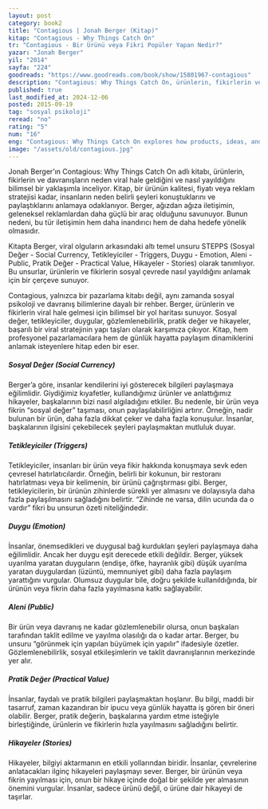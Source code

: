```yaml
---
layout: post
category: book2
title: "Contagious | Jonah Berger (Kitap)"
kitap: "Contagious - Why Things Catch On"
tr: "Contagious - Bir Ürünü veya Fikri Popüler Yapan Nedir?"
yazar: "Jonah Berger"
yil: "2014"
sayfa: "224"
goodreads: "https://www.goodreads.com/book/show/15801967-contagious"
description: "Contagious: Why Things Catch On, ürünlerin, fikirlerin ve davranışların sosyal psikoloji prensiplerine dayalı olarak nasıl yayıldığını ve popüler hale geldiğini altı temel unsur üzerinden inceliyor."
published: true
last_modified_at: 2024-12-06
posted: 2015-09-19
tag: "sosyal psikoloji"
reread: "no"
rating: "5"
num: "16"
eng: "Contagious: Why Things Catch On explores how products, ideas, and behaviors spread and become popular through six key principles rooted in social psychology."
image: "/assets/old/contagious.jpg"
---
```


Jonah Berger’ın Contagious: Why Things Catch On adlı kitabı, ürünlerin, fikirlerin ve davranışların neden viral hale geldiğini ve nasıl yayıldığını bilimsel bir yaklaşımla inceliyor. Kitap, bir ürünün kalitesi, fiyatı veya reklam stratejisi kadar, insanların neden belirli şeyleri konuştuklarını ve paylaştıklarını anlamaya odaklanıyor. Berger, ağızdan ağıza iletişimin, geleneksel reklamlardan daha güçlü bir araç olduğunu savunuyor. Bunun nedeni, bu tür iletişimin hem daha inandırıcı hem de daha hedefe yönelik olmasıdır.

Kitapta Berger, viral olguların arkasındaki altı temel unsuru STEPPS (Sosyal Değer - Social Currency, Tetikleyiciler - Triggers, Duygu - Emotion, Aleni - Public, Pratik Değer - Practical Value, Hikayeler - Stories) olarak tanımlıyor. Bu unsurlar, ürünlerin ve fikirlerin sosyal çevrede nasıl yayıldığını anlamak için bir çerçeve sunuyor.

Contagious, yalnızca bir pazarlama kitabı değil, aynı zamanda sosyal psikoloji ve davranış bilimlerine dayalı bir rehber. Berger, ürünlerin ve fikirlerin viral hale gelmesi için bilimsel bir yol haritası sunuyor. Sosyal değer, tetikleyiciler, duygular, gözlemlenebilirlik, pratik değer ve hikayeler, başarılı bir viral stratejinin yapı taşları olarak karşımıza çıkıyor. Kitap, hem profesyonel pazarlamacılara hem de günlük hayatta paylaşım dinamiklerini anlamak isteyenlere hitap eden bir eser.

##### Sosyal Değer (Social Currency)

Berger’a göre, insanlar kendilerini iyi gösterecek bilgileri paylaşmaya eğilimlidir. Giydiğimiz kıyafetler, kullandığımız ürünler ve anlattığımız hikayeler, başkalarının bizi nasıl algıladığını etkiler. Bu nedenle, bir ürün veya fikrin “sosyal değer” taşıması, onun paylaşılabilirliğini artırır. Örneğin, nadir bulunan bir ürün, daha fazla dikkat çeker ve daha fazla konuşulur. İnsanlar, başkalarının ilgisini çekebilecek şeyleri paylaşmaktan mutluluk duyar.

##### Tetikleyiciler (Triggers)

Tetikleyiciler, insanları bir ürün veya fikir hakkında konuşmaya sevk eden çevresel hatırlatıcılardır. Örneğin, belirli bir kokunun, bir restoranı hatırlatması veya bir kelimenin, bir ürünü çağrıştırması gibi. Berger, tetikleyicilerin, bir ürünün zihinlerde sürekli yer almasını ve dolayısıyla daha fazla paylaşılmasını sağladığını belirtir. “Zihinde ne varsa, dilin ucunda da o vardır” fikri bu unsurun özeti niteliğindedir.

##### Duygu (Emotion)

İnsanlar, önemsedikleri ve duygusal bağ kurdukları şeyleri paylaşmaya daha eğilimlidir. Ancak her duygu eşit derecede etkili değildir. Berger, yüksek uyarılma yaratan duyguların (endişe, öfke, hayranlık gibi) düşük uyarılma yaratan duygulardan (üzüntü, memnuniyet gibi) daha fazla paylaşım yarattığını vurgular. Olumsuz duygular bile, doğru şekilde kullanıldığında, bir ürünün veya fikrin daha fazla yayılmasına katkı sağlayabilir.

##### Aleni (Public)

Bir ürün veya davranış ne kadar gözlemlenebilir olursa, onun başkaları tarafından taklit edilme ve yayılma olasılığı da o kadar artar. Berger, bu unsuru “görünmek için yapılan büyümek için yapılır” ifadesiyle özetler. Gözlemlenebilirlik, sosyal etkileşimlerin ve taklit davranışlarının merkezinde yer alır.

##### Pratik Değer (Practical Value)

İnsanlar, faydalı ve pratik bilgileri paylaşmaktan hoşlanır. Bu bilgi, maddi bir tasarruf, zaman kazandıran bir ipucu veya günlük hayatta iş gören bir öneri olabilir. Berger, pratik değerin, başkalarına yardım etme isteğiyle birleştiğinde, ürünlerin ve fikirlerin hızla yayılmasını sağladığını belirtir.

##### Hikayeler (Stories)

Hikayeler, bilgiyi aktarmanın en etkili yollarından biridir. İnsanlar, çevrelerine anlatacakları ilginç hikayeleri paylaşmayı sever. Berger, bir ürünün veya fikrin yayılması için, onun bir hikaye içinde doğal bir şekilde yer almasının önemini vurgular. İnsanlar, sadece ürünü değil, o ürüne dair hikayeyi de taşırlar.
